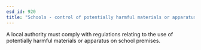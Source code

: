 ```yaml
---
esd_id: 920
title: "Schools - control of potentially harmful materials or apparatus"
---
```


A local authority must comply with regulations relating to the use of potentially harmful materials or apparatus on school premises.

